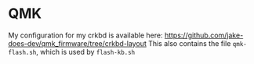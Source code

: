 # QMK

My configuration for my crkbd is available here: https://github.com/jake-does-dev/qmk_firmware/tree/crkbd-layout
This also contains the file `qmk-flash.sh`, which is used by `flash-kb.sh`
